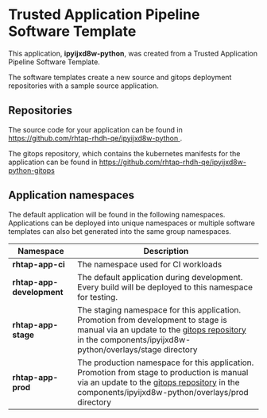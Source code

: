 # Trusted Application Pipeline Software Template

This application, **ipyijxd8w-python**, was created from a Trusted Application Pipeline Software Template.

The software templates create a new source and gitops deployment repositories with a sample source application. 

## Repositories

The source code for your application can be found in [https://github.com/rhtap-rhdh-qe/ipyijxd8w-python ](https://github.com/rhtap-rhdh-qe/ipyijxd8w-python ).
 
The gitops repository, which contains the kubernetes manifests for the application can be found in 
[https://github.com/rhtap-rhdh-qe/ipyijxd8w-python-gitops ](https://github.com/rhtap-rhdh-qe/ipyijxd8w-python-gitops ) 

## Application namespaces 

The default application will be found in the following namespaces. Applications can be deployed into unique namespaces or multiple software templates can also bet generated into the same group namespaces.  

|  Namespace   |  Description   |  
| -------- | -------- |
| **rhtap-app-ci** | The namespace used for CI workloads |
| **rhtap-app-development** | The default application during development. Every build will be deployed to this namespace for testing. |
| **rhtap-app-stage** | The staging namespace for this application. Promotion from development to stage is manual via an update to the [gitops repository](https://github.com/rhtap-rhdh-qe/ipyijxd8w-python-gitops ) in the components/ipyijxd8w-python/overlays/stage directory |
| **rhtap-app-prod** | The production namespace for this application. Promotion from stage to production is manual via an update to the [gitops repository](https://github.com/rhtap-rhdh-qe/ipyijxd8w-python-gitops ) in the components/ipyijxd8w-python/overlays/prod directory |